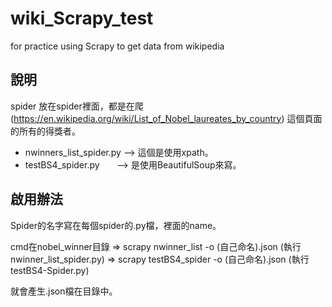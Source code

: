 # wiki_Scrapy_test
for practice using Scrapy to get data from wikipedia

## 說明

spider 放在spider裡面，都是在爬(https://en.wikipedia.org/wiki/List_of_Nobel_laureates_by_country)
這個頁面的所有的得獎者。

- nwinners_list_spider.py  --> 這個是使用xpath。
- testBS4_spider.py        --> 是使用BeautifulSoup來寫。

## 啟用辦法

Spider的名字寫在每個spider的.py檔，裡面的name。

cmd在nobel_winner目錄  => scrapy nwinner_list -o (自己命名).json     (執行nwinner_list_spider.py) 
                      => scrapy testBS4_spider -o (自己命名).json    (執行testBS4-Spider.py)

就會產生.json檔在目錄中。
  
